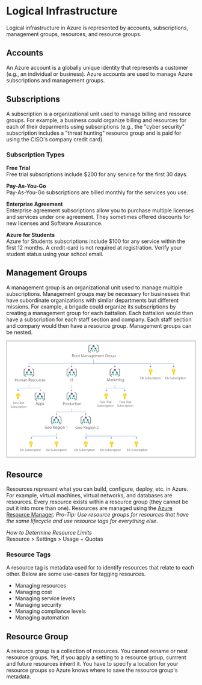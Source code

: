 # Logical Infrastructure
Logical infrastructure in Azure is represented by accounts, subscriptions, management groups, resources, and resource groups. 

## Accounts
An Azure account is a globally unique identity that represents a customer (e.g., an individual or business). Azure accounts are used to manage Azure subscriptions and management groups. 

## Subscriptions
A subscription is a organizational unit used to manage billing and resource groups. For example, a business could organize billing and resources for each of their deparments using subscriptions (e.g., the "cyber security" subscription includes a "threat hunting" resource group and is paid for using the CISO's company credit card). 

### Subscription Types
**Free Trial**    
Free trial subscriptions include $200 for any service for the first 30 days. 

**Pay-As-You-Go**  
Pay-As-You-Go subscriptions are billed monthly for the services you use. 

**Enterprise Agreement**  
Enterprise agreement subscriptions allow you to purchase multiple licenses and services under one agreement. They sometimes offered discounts for new licenses and Software Assurance. 

**Azure for Students**  
Azure for Students subscriptions include $100 for any service within the first 12 months. A credit-card is not required at registration. Verify your student status using your school email. 

## Management Groups
A management group is an organizational unit used to manage multiple subscriptions. Management groups may be necessary for businesses that have subordinate organizations with similar departments but different missions. For example, a brigade could organize its subscriptions by creating a management group for each battalion. Each battalion would then have a subscription for each staff section and company. Each staff section and company would then have a resource group. Management groups can be nested. 

![management-groups.png](/azure/infrastructure/logical/management-groups.png)

## Resource 
Resources represent what you can build, configure, deploy, etc. in Azure. For example, virtual machines, virtual networks, and databases are resources. Every resource exists within a resource group (they cannot be put it into more than one). Resources are managed using the [Azure Resource Manager](/azure/infrastructure/logical/resource-manager/README.md). *Pro-Tip: Use resource groups for resources that have the same lifecycle and use resource tags for everything else*.

*How to Determine Resource Limits*  
Resource > Settings > Usage + Quotas

### Resource Tags 
A resource tag is metadata used for to identify resources that relate to each other. Below are some use-cases for tagging resources. 
* Managing resources
* Managing cost
* Managing service levels
* Managing security
* Managing compliance levels
* Managing automation

## Resource Group 
A resource group is a collection of resources. You cannot rename or nest resource groups. Yet, if you apply a setting to a resource group, currrent and future resources inherit it. You have to specify a location for your resource groups so Azure knows where to save the resource group's metadata.
